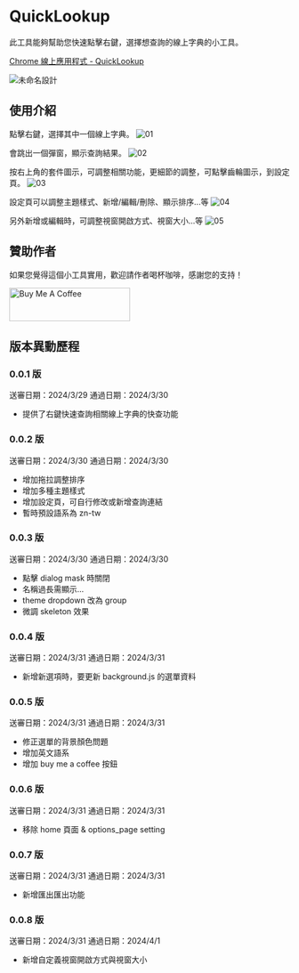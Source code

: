 # QuickLookup

此工具能夠幫助您快速點擊右鍵，選擇想查詢的線上字典的小工具。

[Chrome 線上應用程式 - QuickLookup](https://chromewebstore.google.com/detail/quick-lookup/fonahidkajbgfhkmencgicnlpnhhcjlb?hl=zh-TW&authuser=0)

![未命名設計](https://hackmd.io/_uploads/rJEPRHEk0.png)

## 使用介紹

點擊右鍵，選擇其中一個線上字典。
![01](https://hackmd.io/_uploads/Hk0LoTPyA.png)

會跳出一個彈窗，顯示查詢結果。
![02](https://hackmd.io/_uploads/S1g0Isaw1A.png)

按右上角的套件圖示，可調整相關功能，更細節的調整，可點擊齒輪圖示，到設定頁。
![03](https://hackmd.io/_uploads/SkA8opw1A.png)

設定頁可以調整主題樣式、新增/編輯/刪除、顯示排序...等
![04](https://hackmd.io/_uploads/H1RUspvyA.png)

另外新增或編輯時，可調整視窗開啟方式、視窗大小...等
![05](https://hackmd.io/_uploads/SJCUoaDJA.png)

## 贊助作者

如果您覺得這個小工具實用，歡迎請作者喝杯咖啡，感謝您的支持！

<a href="https://www.buymeacoffee.com/Joe.lin" target="_blank"><img src="https://cdn.buymeacoffee.com/buttons/v2/default-yellow.png" alt="Buy Me A Coffee" style="height: 60px !important;width: 217px !important;" ></a>

## 版本異動歷程

### 0.0.1 版

送審日期：2024/3/29
通過日期：2024/3/30

- 提供了右鍵快速查詢相關線上字典的快查功能

### 0.0.2 版

送審日期：2024/3/30
通過日期：2024/3/30

- 增加拖拉調整排序
- 增加多種主題樣式
- 增加設定頁，可自行修改或新增查詢連結
- 暫時預設語系為 zn-tw

### 0.0.3 版

送審日期：2024/3/30
通過日期：2024/3/30

- 點擊 dialog mask 時關閉
- 名稱過長需顯示...
- theme dropdown 改為 group
- 微調 skeleton 效果

### 0.0.4 版

送審日期：2024/3/31
通過日期：2024/3/31

- 新增新選項時，要更新 background.js 的選單資料

### 0.0.5 版

送審日期：2024/3/31
通過日期：2024/3/31

- 修正選單的背景顏色問題
- 增加英文語系
- 增加 buy me a coffee 按鈕

### 0.0.6 版

送審日期：2024/3/31
通過日期：2024/3/31

- 移除 home 頁面 & options_page setting

### 0.0.7 版

送審日期：2024/3/31
通過日期：2024/3/31

- 新增匯出匯出功能

### 0.0.8 版

送審日期：2024/3/31
通過日期：2024/4/1

- 新增自定義視窗開啟方式與視窗大小